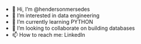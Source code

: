 - 👋 Hi, I’m @hendersonmersedes
- 👀 I’m interested in data engineering 
- 🌱 I’m currently learning PYTHON
- 💞️ I’m looking to collaborate on building databases 
- 📫 How to reach me: LinkedIn 

<!---
hendersonmersedes/hendersonmersedes is a ✨ special ✨ repository because its `README.md` (this file) appears on your GitHub profile.
You can click the Preview link to take a look at your changes.
--->
